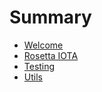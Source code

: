 # Summary

- [Welcome](./welcome.md)
- [Rosetta IOTA](./rosetta-iota/README.md)
- [Testing](./testing/README.md)
- [Utils](./utils/README.md)